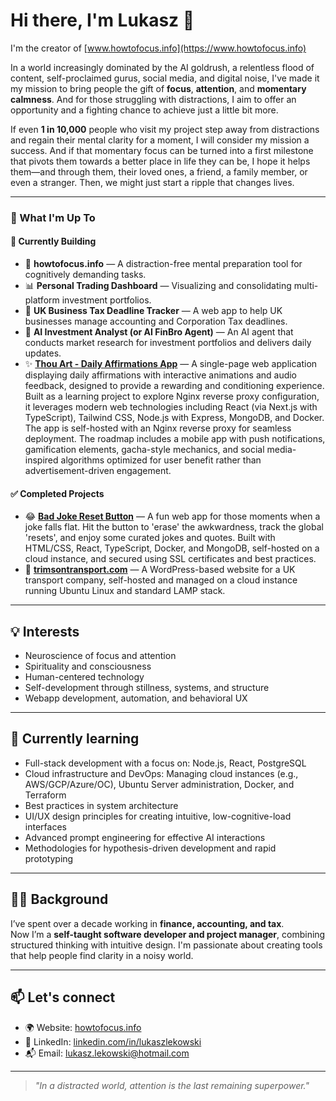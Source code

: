 # Hi there, I'm Lukasz 👋

I'm the creator of [www.howtofocus.info](https://www.howtofocus.info)

In a world increasingly dominated by the AI goldrush, a relentless flood of content, self-proclaimed gurus, social media, and digital noise, I've made it my mission to bring people the gift of **focus**, **attention**, and **momentary calmness**. And for those struggling with distractions, I aim to offer an opportunity and a fighting chance to achieve just a little bit more.

If even **1 in 10,000** people who visit my project step away from distractions and regain their mental clarity for a moment, I will consider my mission a success. And if that momentary focus can be turned into a first milestone that pivots them towards a better place in life they can be, I hope it helps them—and through them, their loved ones, a friend, a family member, or even a stranger. Then, we might just start a ripple that changes lives.

---

### 🔭 What I'm Up To

#### 🚀 Currently Building

- 🧠 **howtofocus.info** — A distraction-free mental preparation tool for cognitively demanding tasks.
- 📊 **Personal Trading Dashboard** — Visualizing and consolidating multi-platform investment portfolios.
- 🧾 **UK Business Tax Deadline Tracker** — A web app to help UK businesses manage accounting and Corporation Tax deadlines.
- 🤖 **AI Investment Analyst (or AI FinBro Agent)** — An AI agent that conducts market research for investment portfolios and delivers daily updates.
- ✨ **[Thou Art - Daily Affirmations App](https://joeblackart.com)** — A single-page web application displaying daily affirmations with interactive animations and audio feedback, designed to provide a rewarding and conditioning experience. Built as a learning project to explore Nginx reverse proxy configuration, it leverages modern web technologies including React (via Next.js with TypeScript), Tailwind CSS, Node.js with Express, MongoDB, and Docker. The app is self-hosted with an Nginx reverse proxy for seamless deployment. The roadmap includes a mobile app with push notifications, gamification elements, gacha-style mechanics, and social media-inspired algorithms optimized for user benefit rather than advertisement-driven engagement.


#### ✅ Completed Projects

- 😂 **[Bad Joke Reset Button](https://joeblackart.com/reset)** — A fun web app for those moments when a joke falls flat. Hit the button to 'erase' the awkwardness, track the global 'resets', and enjoy some curated jokes and quotes. Built with HTML/CSS, React, TypeScript, Docker, and MongoDB, self-hosted on a cloud instance, and secured using SSL certificates and best practices.
- 🚚 **[trimsontransport.com](https://trimsontransport.com)** — A WordPress-based website for a UK transport company, self-hosted and managed on a cloud instance running Ubuntu Linux and standard LAMP stack. 

---

## 💡 Interests
- Neuroscience of focus and attention  
- Spirituality and consciousness  
- Human-centered technology  
- Self-development through stillness, systems, and structure  
- Webapp development, automation, and behavioral UX

---

## 🌱 Currently learning
* Full-stack development with a focus on: Node.js, React, PostgreSQL
* Cloud infrastructure and DevOps: Managing cloud instances (e.g., AWS/GCP/Azure/OC), Ubuntu Server administration, Docker, and Terraform
* Best practices in system architecture
* UI/UX design principles for creating intuitive, low-cognitive-load interfaces
* Advanced prompt engineering for effective AI interactions
* Methodologies for hypothesis-driven development and rapid prototyping

---

## 👨‍💼 Background
I’ve spent over a decade working in **finance, accounting, and tax**.  
Now I’m a **self-taught software developer and project manager**, combining structured thinking with intuitive design. I'm passionate about creating tools that help people find clarity in a noisy world.

---

## 📫 Let's connect
- 🌍 Website: [howtofocus.info](https://www.howtofocus.info)  
- 💼 LinkedIn: [linkedin.com/in/lukaszlekowski](https://linkedin.com/in/lukaszlekowski)
- 📬 Email: lukasz.lekowski@hotmail.com  

---

> _"In a distracted world, attention is the last remaining superpower."_
